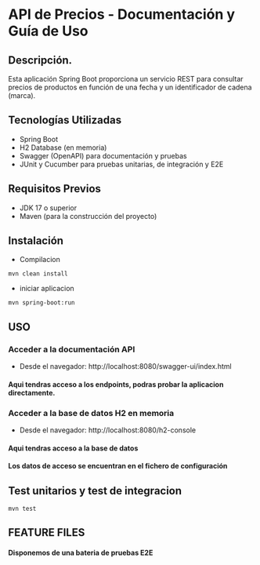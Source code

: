 # API de Precios - Documentación y Guía de Uso

## Descripción.
Esta aplicación Spring Boot proporciona un servicio REST para consultar precios de productos en función de una fecha y un identificador de cadena (marca).

## Tecnologías Utilizadas
* Spring Boot
* H2 Database (en memoria)
* Swagger (OpenAPI) para documentación y pruebas
* JUnit y Cucumber para pruebas unitarias, de integración y E2E

## Requisitos Previos
* JDK 17 o superior
* Maven (para la construcción del proyecto)

## Instalación
* Compilacion
```
mvn clean install
```

* iniciar aplicacion
````
mvn spring-boot:run
````

## USO
### Acceder a la documentación API
* Desde el navegador:
  http://localhost:8080/swagger-ui/index.html
#### Aqui tendras acceso a los endpoints, podras probar la aplicacion directamente.

### Acceder a la base de datos H2 en memoria
* Desde el navegador:
  http://localhost:8080/h2-console

#### Aqui tendras acceso a la base de datos
#### Los datos de acceso se encuentran en el fichero de configuración

## Test unitarios y test de integracion

````
mvn test
````

## FEATURE FILES
#### Disponemos de una bateria de pruebas E2E
